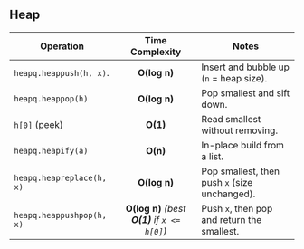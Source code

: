 ## Heap

| Operation                 |  Time Complexity  | Notes                                   |
| ------------------------- | :---------------: | --------------------------------------- |
| `heapq.heappush(h, x)`.   | **O(log n)**      | Insert and bubble up (`n` = heap size). |
| `heapq.heappop(h)`        | **O(log n)**      | Pop smallest and sift down.             |
| `h[0]` (peek)             | **O(1)**          | Read smallest without removing.         |
| `heapq.heapify(a)`        | **O(n)**          | In-place build from a list.             |
| `heapq.heapreplace(h, x)` | **O(log n)**      | Pop smallest, then push `x` (size unchanged). |
| `heapq.heappushpop(h, x)` | **O(log n)** *(best **O(1)** if `x <= h[0]`)* | Push `x`, then pop and return the smallest.   |

